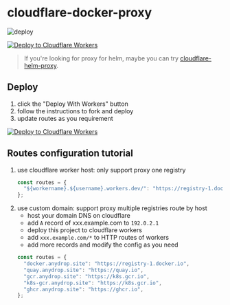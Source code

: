 # cloudflare-docker-proxy

![deploy](https://github.com/dyan33/cloudflare-docker-proxy/actions/workflows/deploy.yaml/badge.svg)

[![Deploy to Cloudflare Workers](https://deploy.workers.cloudflare.com/button)](https://deploy.workers.cloudflare.com/?url=https://github.com/dyan33/cloudflare-docker-proxy)

> If you're looking for proxy for helm, maybe you can try [cloudflare-helm-proxy](https://github.com/dyan33/cloudflare-helm-proxy).

## Deploy

1. click the "Deploy With Workers" button
2. follow the instructions to fork and deploy
3. update routes as you requirement

[![Deploy to Cloudflare Workers](https://deploy.workers.cloudflare.com/button)](https://deploy.workers.cloudflare.com/?url=https://github.com/dyan33/cloudflare-docker-proxy)

## Routes configuration tutorial

1. use cloudflare worker host: only support proxy one registry
   ```javascript
   const routes = {
     "${workername}.${username}.workers.dev/": "https://registry-1.docker.io",
   };
   ```
2. use custom domain: support proxy multiple registries route by host
   - host your domain DNS on cloudflare
   - add `A` record of xxx.example.com to `192.0.2.1`
   - deploy this project to cloudflare workers
   - add `xxx.example.com/*` to HTTP routes of workers
   - add more records and modify the config as you need
   ```javascript
   const routes = {
     "docker.anydrop.site": "https://registry-1.docker.io",
     "quay.anydrop.site": "https://quay.io",
     "gcr.anydrop.site": "https://k8s.gcr.io",
     "k8s-gcr.anydrop.site": "https://k8s.gcr.io",
     "ghcr.anydrop.site": "https://ghcr.io",
   };
   ```

